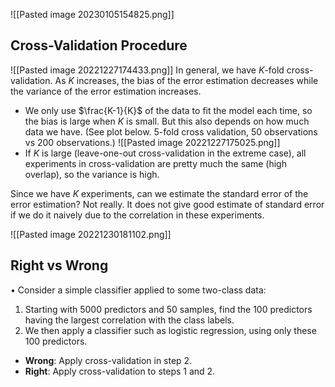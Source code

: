 ![[Pasted image 20230105154825.png]]

## Cross-Validation Procedure
![[Pasted image 20221227174433.png]]
In general, we have $K$-fold cross-validation. As $K$ increases, the bias of the error estimation decreases while the variance of the error estimation increases.
* We only use $\frac{K-1}{K}$ of the data to fit the model each time, so the bias is large when $K$ is small. But this also depends on how much data we have. (See plot below. 5-fold cross validation, 50 observations vs 200 observations.)
![[Pasted image 20221227175025.png]]
* If $K$ is large (leave-one-out cross-validation in the extreme case), all experiments in cross-validation are pretty much the same (high overlap), so the variance is high.

Since we have $K$ experiments, can we estimate the standard error of the error estimation? Not really. It does not give good estimate of standard error if we do it naively due to the correlation in these experiments.

![[Pasted image 20221230181102.png]]


## Right vs Wrong
• Consider a simple classifier applied to some two-class data: 
1. Starting with 5000 predictors and 50 samples, find the 100 predictors having the largest correlation with the class labels. 
2. We then apply a classifier such as logistic regression, using only these 100 predictors.

* **Wrong**: Apply cross-validation in step 2. 
* **Right**: Apply cross-validation to steps 1 and 2.